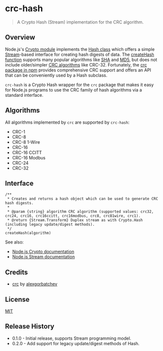 # crc-hash

> A Crypto Hash (Stream) implementation for the CRC algorithm.


## Overview

Node.js's [Crypto module](http://nodejs.org/api/crypto.html) implements the [Hash class](http://nodejs.org/api/crypto.html#crypto_class_hash) which offers a simple [Stream](http://nodejs.org/api/stream.html)-based interface for creating hash digests of data. The [createHash function](http://nodejs.org/api/crypto.html#crypto_crypto_createhash_algorithm) supports many popular algorithms like [SHA](http://en.wikipedia.org/wiki/Secure_Hash_Algorithm) and [MD5](http://en.wikipedia.org/wiki/MD5), but does not include older/simpler [CRC algorithms](http://en.wikipedia.org/wiki/Cyclic_redundancy_check) like CRC-32. Fortunately, the [crc package in npm](https://www.npmjs.com/package/crc) provides comprehensive CRC support and offers an API that can be conveniently used by a Hash subclass.

`crc-hash` is a Crypto Hash wrapper for the `crc` package that makes it easy for Node.js programs to use the CRC family of hash algorithms via a standard interface.


## Algorithms

All algorithms implemented by `crc` are supported by `crc-hash`:

* CRC-1
* CRC-8
* CRC-8 1-Wire
* CRC-16
* CRC-16 CCITT
* CRC-16 Modbus
* CRC-24
* CRC-32


## Interface

```
/**
 * Creates and returns a hash object which can be used to generate CRC hash digests.
 *
 * @param {string} algorithm CRC algorithm (supported values: crc32, crc24, crc16, crc16ccitt, crc16modbus, crc8, crc81wire, crc1).
 * @return {Stream.Transform} Duplex stream as with Crypto.Hash (including legacy update/digest methods).
 */
createHash(algorithm)
```

See also:

* [Node.js Crypto documentation](http://nodejs.org/api/crypto.html)
* [Node.js Stream documentation](http://nodejs.org/api/stream.html)


## Credits

* [crc](https://www.npmjs.com/package/crc) by [alexgorbatchev](https://www.npmjs.com/~alexgorbatchev)


## License

[MIT](LICENSE)


## Release History

* 0.1.0 - Initial release, supports Stream programming model.
* 0.2.0 - Add support for legacy update/digest methods of Hash.
